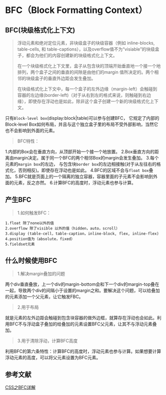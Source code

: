 # BFC（Block Formatting Context）

## BFC(块级格式化上下文)

> 浮动元素和绝对定位元素，非块级盒子的块级容器（例如 inline-blocks, table-cells, 和 table-captions），以及overflow值不为“visiable”的块级盒子，都会为他们的内容创建新的块级格式化上下文。
> 
> 在一个块级格式化上下文里，盒子从包含块的顶端开始垂直地一个接一个地排列，两个盒子之间的垂直的间隙是由他们的margin 值所决定的。两个相邻的块级盒子的垂直外边距会发生叠加。
>
> 在块级格式化上下文中，每一个盒子的左外边缘（margin-left）会触碰到容器的左边缘(border-left)（对于从右到左的格式来说，则触碰到右边缘），即使存在浮动也是如此，除非这个盒子创建一个新的块级格式化上下文。

只有`Block-level box`(display:block|table)可以参与创建BFC， 它规定了内部的Block-level Box如何布局，并且与这个独立盒子里的布局不受外部影响，当然它也不会影响到外面的元素。

> BFC特性：

1.内部的Box会在垂直方向，从顶部开始一个接一个地放置。
2.Box垂直方向的距离由margin决定。属于同一个BFC的两个相邻Box的margin会发生叠加。
3.每个元素的`margin box`的左边， 与包含块`border box`的左边相接触(对于从左往右的格式化，否则相反)。即使存在浮动也是如此。
4.BFC的区域不会与`float box`叠加。
5.BFC就是页面上的一个隔离的独立容器，容器里面的子元素不会影响到外面的元素，反之亦然。
6.计算BFC的高度时，浮动元素也参与计算。

## 产生BFC

> 1.如何触发BFC：

```
1.float 除了none以外的值
2.overflow 除了visible 以外的值（hidden，auto，scroll）
3.display (table-cell，table-caption，inline-block, flex, inline-flex)
4.position值为（absolute，fixed）
5.fieldset元素
```

## 什么时候使用BFC

> 1.解决margin叠加的问题

两个div垂直叠放，上一个div的margin-bottom会和下一个div的margin-top叠在一起，导致两个div的间隔小于设置的margin之和。要解决这个问题，可以给叠加的元素添加一个父元素，让它触发FBC。

> 2.用于布局

就是元素的左外边距会触碰到包含块容器的做外边框，就算存在浮动也会如此。利用BFC不与浮动盒子叠加的给叠加的元素设置BFC父元素，让其不与浮动元素叠加。

> 3.用于清除浮动，计算BFC高度

利用BFC的第六条特性：计算BFC的高度时，浮动元素也参与计算。如果想要计算浮动元素的高度，可以将父元素设置为BFC元素。

## 参考文献

[CSS之BFC详解](http://www.html-js.com/article/1866)